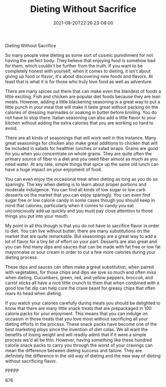 ﻿---
title: "Dieting Without Sacrifice"
date: 2021-08-20T22:26:23-08:00
description: "TXT Tips for Web Success"
featured_image: "/images/TXT.jpg"
tags: ["TXT"]
---

Dieting Without Sacrifice

So many people view dieting as some sort of cosmic punishment for not having the perfect body. They believe that enjoying food is somehow bad for them, which couldn't be further from the truth. If you want to be completely honest with yourself, when it comes to dieting, it isn't about giving up food or flavor; it's about discovering new foods and flavors. At least that is what it is for those who truly love food as well as adventure.

There are many spices out there that can make even the blandest of foods a little exciting. Fish and chicken are popular diet foods because they are lean meats. However, adding a little blackening seasoning is a great way to put a little punch in your meal that will make it taste great without packing on the calories of dressing marinades or soaking in butter before broiling. You do not have to stop there. Italian seasoning can also add a little flavor to your kitchen without adding the extra calories that you are working so hard to avoid. 

There are all kinds of seasonings that will work well in this instance. Many great seasonings for chicken also make great additions to chicken that will be included in salads for healthier lunches or salad wraps. Grains are good for you when you concentrate on whole grains. They are quite often the primary source of fiber in a diet and you need fiber almost as much as you need water. At any rate, simple things that spice up the same old lunch can have a huge impact on your enjoyment of food. 

You can even enjoy the occasional treat when dieting as long as you do so sparingly. The key when dieting is to learn about proper portions and moderate indulgence. You can find all kinds of low sugar or low carb desserts on the market that you can enjoy sparingly. You can even find sugar free or low calorie candy in some cases though you should keep in mind that calories, particularly when it comes to candy you eat unconsciously add up quickly and you must pay close attention to those things you put into your mouth.

My point in all this though is that you do not have to sacrifice flavor in order to diet. You can live without butter; there are many substitutions on the market that are quite remarkable. But seasonings are a great way to add a lot of flavor for a tiny bit of effort on your part. Desserts are also great and you can find many dips and sauces that can be made with fat free or low fat mayonnaise or sour cream in order to cut a few more calories during your dieting process.

These dips and sauces can often make a great substitution, when paired with vegetables, for those chips and dips we love so much and often miss when dieting. Cucumbers, green, red, and yellow peppers, broccoli, and carrot sticks all have a nice little crunch to them that when combined with a good low fat dip can help cure the crave beast for greasy chips that often rears its head when dieting. 

If you watch your calories carefully during meals you should be delighted to know that there are many little snack treats that are prepackaged in 100 calorie packs for your enjoyment. This means that you can indulge on occasion in those treats that you love most without sacrificing all your dieting efforts in the process. These snack packs have become one of the best marketing ploys since the invention of diet colas. We all want the benefits of losing weight and will readily admit that if it were a simple process we'd all be thin. However, having something like these hundred calorie snack packs to carry you through the worst of your cravings can mean the difference between dieting success and failure. They are definitely the difference in the old way of dieting and the new way of dieting without sacrificing flavor.

PPPPP

676

